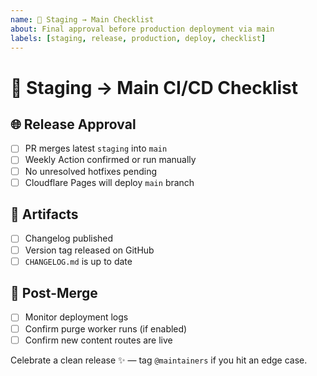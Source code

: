 ```yaml
---
name: 🎉 Staging → Main Checklist
about: Final approval before production deployment via main
labels: [staging, release, production, deploy, checklist]
---
```


# 🎉 Staging → Main CI/CD Checklist

## 🌐 Release Approval
- [ ] PR merges latest `staging` into `main`
- [ ] Weekly Action confirmed or run manually
- [ ] No unresolved hotfixes pending
- [ ] Cloudflare Pages will deploy `main` branch

## 📅 Artifacts
- [ ] Changelog published
- [ ] Version tag released on GitHub
- [ ] `CHANGELOG.md` is up to date

## 🔄 Post-Merge
- [ ] Monitor deployment logs
- [ ] Confirm purge worker runs (if enabled)
- [ ] Confirm new content routes are live

Celebrate a clean release ✨ — tag `@maintainers` if you hit an edge case.
